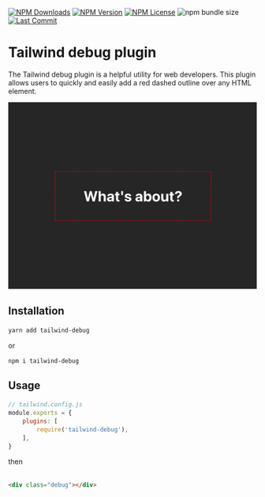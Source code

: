 [![NPM Downloads](https://img.shields.io/npm/dm/tailwind-debug?style=for-the-badge)](https://www.npmjs.com/package/tailwind-debug)
[![NPM Version](https://img.shields.io/npm/v/tailwind-debug?style=for-the-badge)](https://www.npmjs.com/package/tailwind-debug)
[![NPM License](https://img.shields.io/npm/l/tailwind-debug?style=for-the-badge)](https://github.com/OzzyCzech/tailwind-debug/blob/main/LICENSE)
![npm bundle size](https://img.shields.io/bundlephobia/min/tailwind-debug?style=for-the-badge)
[![Last Commit](https://img.shields.io/github/last-commit/OzzyCzech/tailwind-debug?style=for-the-badge)](https://github.com/OzzyCzech/tailwind-debug/commit/main)

# Tailwind debug plugin

The Tailwind debug plugin is a helpful utility for web developers. This plugin allows users to quickly and easily add a red dashed outline over any HTML element.

![What's about?](tailwind-debug.png)

## Installation

```bash
yarn add tailwind-debug
```

or

```bash
npm i tailwind-debug
```

## Usage

```js
// tailwind.config.js
module.exports = {
	plugins: [
		require('tailwind-debug'),
	],
}
```

then

```html

<div class="debug"></div>
```